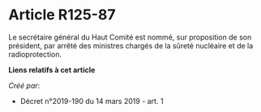 # Article R125-87

Le secrétaire général du Haut Comité est nommé, sur proposition de son président, par arrêté des ministres chargés de la
sûreté nucléaire et de la radioprotection.

**Liens relatifs à cet article**

_Créé par_:

  - Décret n°2019-190 du 14 mars 2019 - art. 1

